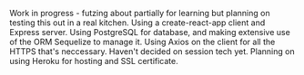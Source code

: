 Work in progress - futzing about partially for learning but planning on testing this out in a real kitchen. Using a create-react-app client and Express server. Using PostgreSQL for database, and making extensive use of the ORM Sequelize to manage it. Using Axios on the client for all the HTTPS that's neccessary. Haven't decided on session tech yet. Planning on using Heroku for hosting and SSL certificate.
